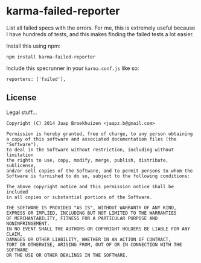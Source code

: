 karma-failed-reporter
=====================

List all failed specs with the errors. For me, this is extremely useful because
I have hundreds of tests, and this makes finding the failed tests a lot easier.

Install this using npm:

    npm install karma-failed-reporter

Include this specrunner in your `karma.conf.js` like so:

    reporters: ['failed'],

License
-------
Legal stuff...

    Copyright (C) 2014 Jaap Broekhuizen <jaapz.b@gmail.com>

    Permission is hereby granted, free of charge, to any person obtaining
    a copy of this software and associated documentation files (the "Software"),
    to deal in the Software without restriction, including without limitation
    the rights to use, copy, modify, merge, publish, distribute, sublicense,
    and/or sell copies of the Software, and to permit persons to whom the
    Software is furnished to do so, subject to the following conditions:

    The above copyright notice and this permission notice shall be included
    in all copies or substantial portions of the Software.

    THE SOFTWARE IS PROVIDED "AS IS", WITHOUT WARRANTY OF ANY KIND,
    EXPRESS OR IMPLIED, INCLUDING BUT NOT LIMITED TO THE WARRANTIES
    OF MERCHANTABILITY, FITNESS FOR A PARTICULAR PURPOSE AND NONINFRINGEMENT.
    IN NO EVENT SHALL THE AUTHORS OR COPYRIGHT HOLDERS BE LIABLE FOR ANY CLAIM,
    DAMAGES OR OTHER LIABILITY, WHETHER IN AN ACTION OF CONTRACT,
    TORT OR OTHERWISE, ARISING FROM, OUT OF OR IN CONNECTION WITH THE SOFTWARE
    OR THE USE OR OTHER DEALINGS IN THE SOFTWARE.
